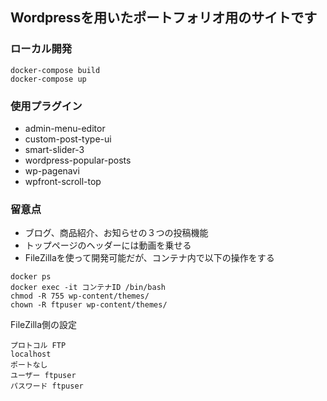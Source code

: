 ## Wordpressを用いたポートフォリオ用のサイトです

### ローカル開発
```
docker-compose build
docker-compose up
```

### 使用プラグイン
- admin-menu-editor
- custom-post-type-ui
- smart-slider-3
- wordpress-popular-posts
- wp-pagenavi
- wpfront-scroll-top

### 留意点
- ブログ、商品紹介、お知らせの３つの投稿機能
- トップページのヘッダーには動画を乗せる
- FileZillaを使って開発可能だが、コンテナ内で以下の操作をする
```
docker ps
docker exec -it コンテナID /bin/bash
chmod -R 755 wp-content/themes/
chown -R ftpuser wp-content/themes/
```
FileZilla側の設定
```
プロトコル FTP
localhost
ポートなし
ユーザー ftpuser
パスワード ftpuser
```
